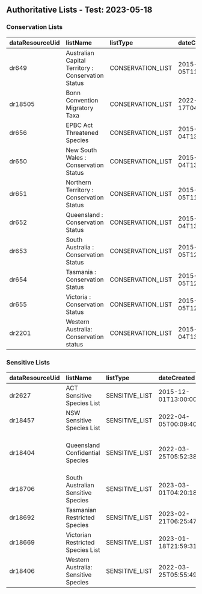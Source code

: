 ## Authoritative Lists - Test:   2023-05-18  
### Conservation Lists  
|  dataResourceUid   | listName                                           | listType          | dateCreated          | lastUpdated          | lastUploaded         | username                  | fullName   |   itemCount | region                       | category   | generalisation   | authority   | sdsType   | isAuthoritative   | isInvasive   | isThreatened   | looseSearch   | searchStyle   |
| :------------------|:---------------------------------------------------|:------------------|:---------------------|:---------------------|:---------------------|:--------------------------|:-----------|------------:|:-----------------------------|:-----------|:-----------------|:------------|:----------|:------------------|:-------------|:---------------|:--------------|:--------------|
|  dr649             | Australian Capital Territory : Conservation Status | CONSERVATION_LIST | 2015-04-05T11:48:34Z | 2023-05-05T06:18:18Z | 2023-05-05T06:18:17Z | rosemary.oconnor@csiro.au |            |          54 | Australian Capital Territory |            |                  |             |           | True              | False        | True           |               |               |
|  dr18505           | Bonn Convention Migratory Taxa                     | CONSERVATION_LIST | 2022-05-17T04:02:15Z | 2023-03-15T23:46:36Z |                      | peggy.newman@csiro.au     |            |         116 |                              |            |                  |             |           | True              | False        | True           |               |               |
|  dr656             | EPBC Act Threatened Species                        | CONSERVATION_LIST | 2015-04-04T13:00:00Z | 2023-05-08T01:58:26Z | 2023-05-08T01:58:17Z | rosemary.oconnor@csiro.au |            |        2011 | Australia                    |            |                  |             |           | True              | False        | True           |               |               |
|  dr650             | New South Wales : Conservation Status              | CONSERVATION_LIST | 2015-04-04T13:00:00Z | 2023-05-05T06:06:10Z | 2023-05-05T06:05:47Z | rosemary.oconnor@csiro.au |            |        1026 | New South Wales              |            |                  |             |           | True              | False        | True           |               |               |
|  dr651             | Northern Territory : Conservation Status           | CONSERVATION_LIST | 2015-04-05T11:57:42Z | 2023-05-08T03:59:55Z | 2023-05-08T03:59:53Z | rosemary.oconnor@csiro.au |            |         204 | Northern Territory           |            |                  |             |           | True              | False        | True           |               |               |
|  dr652             | Queensland : Conservation Status                   | CONSERVATION_LIST | 2015-04-04T13:00:00Z | 2023-05-08T06:56:07Z | 2023-05-08T06:55:37Z | rosemary.oconnor@csiro.au |            |        1336 | Queensland                   |            |                  |             |           | True              | False        | True           |               |               |
|  dr653             | South Australia : Conservation Status              | CONSERVATION_LIST | 2015-04-05T12:03:18Z | 2023-05-05T06:11:04Z | 2023-05-05T06:10:47Z | rosemary.oconnor@csiro.au |            |        1120 | South Australia              |            |                  |             |           | True              | False        | True           |               |               |
|  dr654             | Tasmania : Conservation Status                     | CONSERVATION_LIST | 2015-04-05T12:05:09Z | 2023-05-05T06:08:42Z | 2023-05-05T06:08:27Z | rosemary.oconnor@csiro.au |            |         723 | Tasmania                     |            |                  |             |           | True              | False        | True           |               |               |
|  dr655             | Victoria : Conservation Status                     | CONSERVATION_LIST | 2015-04-05T12:07:03Z | 2023-05-05T06:09:58Z | 2023-05-05T06:09:20Z | rosemary.oconnor@csiro.au |            |        1999 | Victoria                     |            |                  |             |           | True              | False        | True           |               |               |
|  dr2201            | Western Australia: Conservation status             | CONSERVATION_LIST | 2015-04-04T13:00:00Z | 2023-05-05T06:12:26Z | 2023-05-05T06:12:01Z | rosemary.oconnor@csiro.au |            |        4455 |                              |            |                  |             |           | True              | False        | False          |               |               |## Authoritative Lists - Test:   2023-05-18  
### Sensitive Lists  
|  dataResourceUid   | listName                             | listType       | dateCreated          | lastUpdated          | lastUploaded         | username                  | fullName   |   itemCount | region   | category   | generalisation   | authority                                 | sdsType      | isAuthoritative   | isInvasive   | isThreatened   | looseSearch   | searchStyle   |
| :------------------|:-------------------------------------|:---------------|:---------------------|:---------------------|:---------------------|:--------------------------|:-----------|------------:|:---------|:-----------|:-----------------|:------------------------------------------|:-------------|:------------------|:-------------|:---------------|:--------------|:--------------|
|  dr2627            | ACT Sensitive Species List           | SENSITIVE_LIST | 2015-12-01T13:00:00Z | 2023-05-12T04:26:53Z | 2023-05-12T04:26:45Z | rosemary.oconnor@csiro.au |            |         203 | ACT      |            | 10km             | ACT Government                            | CONSERVATION | True              | False        | False          |               |               |
|  dr18457           | NSW Sensitive Species List           | SENSITIVE_LIST | 2022-04-05T00:09:40Z | 2023-05-12T04:34:24Z | 2023-05-12T04:34:22Z | rosemary.oconnor@csiro.au |            |         199 | NSW      |            |                  |                                           | CONSERVATION | True              | False        | False          |               |               |
|  dr18404           | Queensland Confidential Species      | SENSITIVE_LIST | 2022-03-25T05:52:38Z | 2023-05-12T06:32:31Z |                      | doug.palmer@csiro.au      |            |         955 | QLD      |            | 10km             | Qld Department of Environment and Science | CONSERVATION | True              | False        | False          |               |               |
|  dr18706           | South Australian Sensitive Species   | SENSITIVE_LIST | 2023-03-01T04:20:18Z | 2023-05-12T06:09:07Z | 2023-05-12T06:09:05Z | rosemary.oconnor@csiro.au |            |         214 | SA       | C2         | 10km             | SA DEWNR                                  | CONSERVATION | True              | False        | False          |               |               |
|  dr18692           | Tasmanian Restricted Species         | SENSITIVE_LIST | 2023-02-21T06:25:47Z | 2023-05-12T05:57:02Z | 2023-05-12T05:57:01Z | rosemary.oconnor@csiro.au |            |           3 | TAS      | EN         | 10km             | Tas DPIPWE                                | CONSERVATION | True              | False        | False          |               |               |
|  dr18669           | Victorian Restricted Species List    | SENSITIVE_LIST | 2023-01-18T21:59:31Z | 2023-05-12T05:57:31Z | 2023-05-12T05:57:30Z | rosemary.oconnor@csiro.au |            |         136 | VIC      | EN         | 10km             | Vic DSE                                   | CONSERVATION | True              | False        | False          |               |               |
|  dr18406           | Western Australia: Sensitive Species | SENSITIVE_LIST | 2022-03-25T05:55:49Z | 2023-05-12T05:58:26Z | 2023-05-12T05:58:02Z | rosemary.oconnor@csiro.au |            |        4455 | WA       |            | 10km             | WA DBCA                                   | CONSERVATION | True              | False        | False          |               |               |